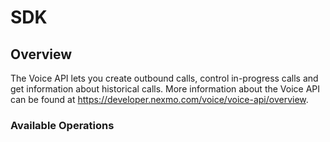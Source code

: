 # SDK

## Overview

The Voice API lets you create outbound calls, control in-progress calls and get information about historical calls. More information about the Voice API can be found at <https://developer.nexmo.com/voice/voice-api/overview>.

### Available Operations

